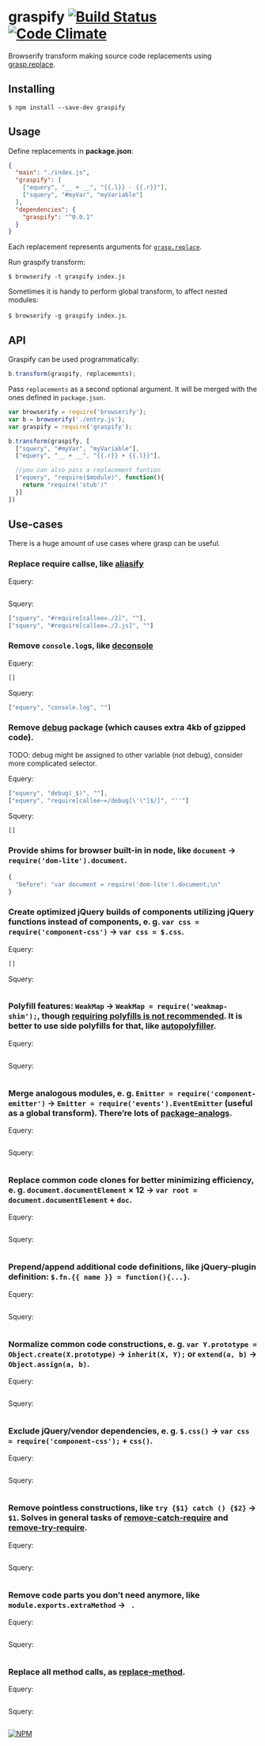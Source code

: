 # graspify [![Build Status](https://travis-ci.org/dfcreative/graspify.svg?branch=master)](https://travis-ci.org/dfcreative/graspify) [![Code Climate](https://codeclimate.com/github/dfcreative/graspify/badges/gpa.svg)](https://codeclimate.com/github/dfcreative/graspify)

Browserify transform making source code replacements using [grasp.replace](http://www.graspjs.com/).



## Installing

`$ npm install --save-dev graspify`


## Usage

Define replacements in **package.json**:

```json
{
  "main": "./index.js",
  "graspify": [
    ["equery", "__ + __", "{{.l}} - {{.r}}"],
    ["squery", "#myVar", "myVariable"]
  ],
  "dependencies": {
    "graspify": "^0.0.1"
  }
}
```

Each replacement represents arguments for [`grasp.replace`](http://www.graspjs.com/docs/lib#replace).


Run graspify transform:

`$ browserify -t graspify index.js`

Sometimes it is handy to perform global transform, to affect nested modules:

`$ browserify -g graspify index.js`.



## API

Graspify can be used programmatically:

```js
b.transform(graspify, replacements);
```

Pass `replacements` as a second optional argument. It will be merged with the ones defined in `package.json`.

```js
var browserify = require('browserify');
var b = browserify('./entry.js');
var graspify = require('graspify');

b.transform(graspify, [
  ["squery", "#myVar", "myVariable"],
  ["equery", "__ + __", "{{.r}} + {{.l}}"],

  //you can also pass a replacement funtion
  ["equery", "require($module)", function(){
    return "require('stub')"
  }]
])
```



## Use-cases

There is a huge amount of use cases where grasp can be useful.

### Replace require callse, like [aliasify](https://github.com/benbria/aliasify)

Equery:

```js
```

Squery:

```js
["squery", "#require[callee=./2]", ""],
["squery", "#require[callee=./2.js]", ""]
```


###  Remove `console.log`s, like [deconsole](https://www.npmjs.com/package/deconsole)

Equery:

```js
[]
```

Squery:

```js
["equery", "console.log", ""]
```


### Remove [debug](https://www.npmjs.com/package/debug) package (which causes extra 4kb of gzipped code).

TODO: debug might be assigned to other variable (not debug), consider more complicated selector.

Equery:

```js
["equery", "debug(_$)", ""],
["equery", "require[callee~=/debug[\'\"]$/]", "''"]
```

Squery:

```js
[]
```


### Provide shims for browser built-in in node, like `document` → `require('dom-lite').document`.

```js
{
  "before": "var document = require('dom-lite').document;\n"
}
```


### Create optimized jQuery builds of components utilizing jQuery functions instead of components, e. g. `var css = require('component-css')` → `var css = $.css`.

Equery:

```js
[]
```

Squery:

```js
```


### Polyfill features: `WeakMap` → `WeakMap = require('weakmap-shim');`, though [requiring polyfills is not recommended](http://webreflection.blogspot.ru/2014/03/do-not-require-polyfills.html?spref=tw). It is better to use side polyfills for that, like [autopolyfiller](https://www.npmjs.com/package/autopolyfiller).

Equery:

```js
```

Squery:

```js
```


### Merge analogous modules, e. g. `Emitter = require('component-emitter')` → `Emitter = require('events').EventEmitter` (useful as a global transform). There’re lots of [package-analogs](https://github.com/dfcreative/package-analogs).

Equery:

```js
```

Squery:

```js
```


### Replace common code clones for better minimizing efficiency, e. g. `document.documentElement` × 12 → `var root = document.documentElement` + `doc`.

Equery:

```js
```

Squery:

```js
```


### Prepend/append additional code definitions, like jQuery-plugin definition: `$.fn.{{ name }} = function(){...}`.

Equery:

```js
```

Squery:

```js
```


### Normalize common code constructions, e. g. `var Y.prototype = Object.create(X.prototype)` → `inherit(X, Y);` or `extend(a, b)` → `Object.assign(a, b)`.

Equery:

```js
```

Squery:

```js
```


### Exclude jQuery/vendor dependencies, e. g. `$.css()` → `var css = require('component-css');` + `css()`.

Equery:

```js
```

Squery:

```js
```


### Remove pointless constructions, like `try {$1} catch () {$2}` → `$1`. Solves in general tasks of [remove-catch-require](https://github.com/hughsk/remove-catch-require) and [remove-try-require](https://github.com/hughsk/remove-try-require).

Equery:

```js
```

Squery:

```js
```


### Remove code parts you don’t need anymore, like `module.exports.extraMethod` → ` `.

Equery:

```js
```

Squery:

```js
```


### Replace all method calls, as [replace-method](https://github.com/hughsk/replace-method).

Equery:

```js
```

Squery:

```js
```



[![NPM](https://nodei.co/npm/graspify.png?downloads=true&downloadRank=true&stars=true)](https://nodei.co/npm/graspify/)
